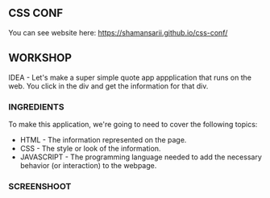 CSS CONF
---------

You can see website here: https://shamansarii.github.io/css-conf/

## WORKSHOP

IDEA - Let's make a super simple quote app appplication that runs on the web. You click in the div and get the information for that div. 

### INGREDIENTS

To make this application, we're going to need to cover the following topics:
  * HTML - The information represented on the page.
  * CSS - The style or look of the information.
  * JAVASCRIPT - The programming language needed to add the necessary behavior (or interaction) to the webpage.

### SCREENSHOOT

